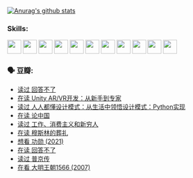 
[![Anurag's github stats](https://github-readme-stats.vercel.app/api?username=w940853815)](https://github.com/anuraghazra/github-readme-stats)

### Skills:

<code><img height="32" src="https://cdn.jsdelivr.net/npm/simple-icons@v5/icons/python.svg"></code>
<code><img height="32" src="https://cdn.jsdelivr.net/npm/simple-icons@v5/icons/javascript.svg"></code>
<code><img height="32" src="https://cdn.jsdelivr.net/npm/simple-icons@v5/icons/django.svg"></code>
<code><img height="32" src="https://cdn.jsdelivr.net/npm/simple-icons@v5/icons/flask.svg"></code>
<code><img height="32" src="https://cdn.jsdelivr.net/npm/simple-icons@v5/icons/vuetify.svg"></code>
<code><img height="32" src="https://cdn.jsdelivr.net/npm/simple-icons@v5/icons/git.svg"></code>
<code><img height="32" src="https://cdn.jsdelivr.net/npm/simple-icons@v5/icons/docker.svg"></code>
<code><img height="32" src="https://cdn.jsdelivr.net/npm/simple-icons@v5/icons/postgresql.svg"></code>
<code><img height="32" src="https://cdn.jsdelivr.net/npm/simple-icons@v5/icons/elasticsearch.svg"></code>
<code><img height="32" src="https://cdn.jsdelivr.net/npm/simple-icons@v5/icons/macos.svg"></code>
<code><img height="32" src="https://cdn.jsdelivr.net/npm/simple-icons@v5/icons/linux.svg"></code>

### 🗣 豆瓣:

<!-- DOUBAN-ACTIVITIES:START -->
- [读过 回答不了](https://www.douban.com/people/136069238/status/3812155932/?_i=48721888)
- [在读 Unity AR/VR开发：从新手到专家](https://www.douban.com/people/136069238/status/3810864648/?_i=48721888)
- [读过 人人都懂设计模式：从生活中领悟设计模式：Python实现](https://www.douban.com/people/136069238/status/3806334005/?_i=48721888)
- [在读 论中国](https://www.douban.com/people/136069238/status/3805671678/?_i=48721888)
- [读过 工作、消费主义和新穷人](https://www.douban.com/people/136069238/status/3803834644/?_i=48721888)
- [在读 穆斯林的葬礼](https://www.douban.com/people/136069238/status/3802824932/?_i=48721888)
- [想看 功勋‎ (2021)](https://www.douban.com/people/136069238/status/3802127044/?_i=48721888)
- [在读 回答不了](https://www.douban.com/people/136069238/status/3802078489/?_i=48721888)
- [读过 普京传](https://www.douban.com/people/136069238/status/3802076688/?_i=48721888)
- [在看 大明王朝1566‎ (2007)](https://www.douban.com/people/136069238/status/3800275133/?_i=48721888)
<!-- DOUBAN-ACTIVITIES:END -->
<!--
**w940853815/w940853815** is a ✨ _special_ ✨ repository because its `README.md` (this file) appears on your GitHub profile.

Here are some ideas to get you started:

- 🔭 I’m currently working on ...
- 🌱 I’m currently learning ...
- 👯 I’m looking to collaborate on ...
- 🤔 I’m looking for help with ...
- 💬 Ask me about ...
- 📫 How to reach me: ...
- 😄 Pronouns: ...
- ⚡ Fun fact: ...
-->
